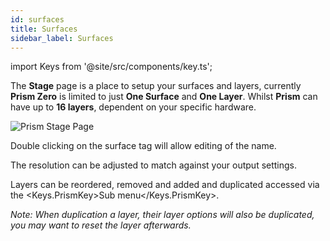 ```yaml
---
id: surfaces
title: Surfaces
sidebar_label: Surfaces
---
```


import Keys from '@site/src/components/key.ts';

The **Stage** page is a place to setup your surfaces and layers, currently **Prism Zero** is limited to just **One Surface** and **One Layer**. Whilst **Prism** can have up to **16 layers**, dependent on your specific hardware. 

![Prism Stage Page](/prismdocs/images/prism-stage-surfaces.png)

Double clicking on the surface tag will allow editing of the name.

The resolution can be adjusted to match against your output settings.


Layers can be reordered, removed and added and duplicated accessed via the <Keys.PrismKey>Sub menu</Keys.PrismKey>.

*Note: When duplication a layer, their layer options will also be duplicated, you may want to reset the layer afterwards.*
